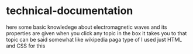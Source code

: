 # technical-documentation
here some basic knowledege about electromagnetic waves and its properties are given
when you click any topic in the box it takes you to that topic 
can be said somewhat like wikipedia paga type of 
I used just HTML and CSS for this 
